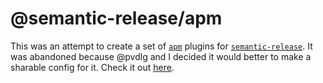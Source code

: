 # @semantic-release/apm

This was an attempt to create a set of [`apm`](https://github.com/atom/apm) plugins for [`semantic-release`](https://github.com/semantic-release/semantic-release). It was abandoned because @pvdlg and I decided it would better to make a sharable config for it. Check it out [here](https://github.com/semantic-release/apm-config).
